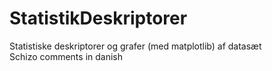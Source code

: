 # StatistikDeskriptorer
Statistiske deskriptorer og grafer (med matplotlib) af datasæt\
Schizo comments in danish
